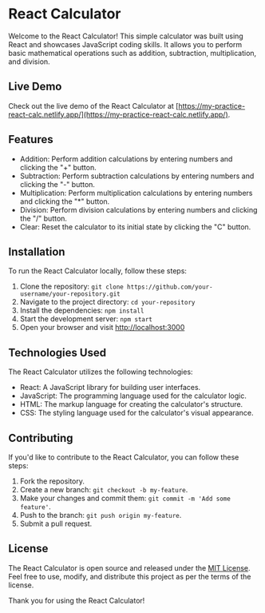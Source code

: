 # React Calculator

Welcome to the React Calculator! This simple calculator was built using React and showcases JavaScript coding skills. It allows you to perform basic mathematical operations such as addition, subtraction, multiplication, and division.

## Live Demo

Check out the live demo of the React Calculator at [https://my-practice-react-calc.netlify.app/](https://my-practice-react-calc.netlify.app/).

## Features

- Addition: Perform addition calculations by entering numbers and clicking the "+" button.
- Subtraction: Perform subtraction calculations by entering numbers and clicking the "-" button.
- Multiplication: Perform multiplication calculations by entering numbers and clicking the "*" button.
- Division: Perform division calculations by entering numbers and clicking the "/" button.
- Clear: Reset the calculator to its initial state by clicking the "C" button.

## Installation

To run the React Calculator locally, follow these steps:

1. Clone the repository: `git clone https://github.com/your-username/your-repository.git`
2. Navigate to the project directory: `cd your-repository`
3. Install the dependencies: `npm install`
4. Start the development server: `npm start`
5. Open your browser and visit [http://localhost:3000](http://localhost:3000)

## Technologies Used

The React Calculator utilizes the following technologies:

- React: A JavaScript library for building user interfaces.
- JavaScript: The programming language used for the calculator logic.
- HTML: The markup language for creating the calculator's structure.
- CSS: The styling language used for the calculator's visual appearance.

## Contributing

If you'd like to contribute to the React Calculator, you can follow these steps:

1. Fork the repository.
2. Create a new branch: `git checkout -b my-feature`.
3. Make your changes and commit them: `git commit -m 'Add some feature'`.
4. Push to the branch: `git push origin my-feature`.
5. Submit a pull request.

## License

The React Calculator is open source and released under the [MIT License](LICENSE.md). Feel free to use, modify, and distribute this project as per the terms of the license.


Thank you for using the React Calculator!
